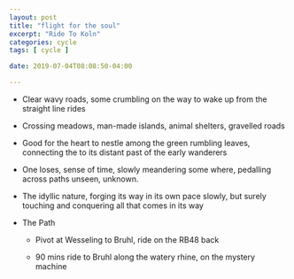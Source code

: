```yaml
---
layout: post
title: "flight for the soul"
excerpt: "Ride To Koln"
categories: cycle
tags: [ cycle ]

date: 2019-07-04T08:08:50-04:00

---
```


* Clear wavy roads, some crumbling on the way to wake up from the straight line rides

* Crossing meadows, man-made islands, animal shelters, gravelled roads

* Good for the heart to nestle among the green rumbling leaves, connecting the to its distant past of the early wanderers

* One loses, sense of time, slowly meandering some where, pedalling across paths unseen, unknown.

* The idyllic nature, forging its way in its own pace slowly, but surely touching and conquering all that comes in its way


* The Path  

  * Pivot at Wesseling to Bruhl,  ride on the RB48 back

  * 90 mins ride to Bruhl along the watery rhine, on the mystery machine
